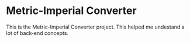 # Metric-Imperial Converter

This is the Metric-Imperial Converter project.
This helped me undestand a lot of back-end concepts.

